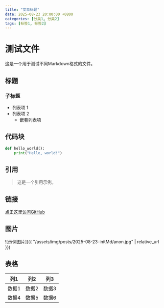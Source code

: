 ```yaml
---
title: "文章标题"
date: 2025-08-23 20:00:00 +0800
categories: [分类1, 分类2]
tags: [标签1, 标签2]
---
```


# 测试文件

这是一个用于测试不同Markdown格式的文件。

## 标题

### 子标题

- 列表项 1
- 列表项 2
  - 嵌套列表项

## 代码块

```python
def hello_world():
    print("Hello, world!")
```

## 引用

> 这是一个引用示例。

## 链接

[点击这里访问GitHub](https://github.com)

## 图片

<!-- ![示例图片](https://via.placeholder.com/150) -->
![示例图片]({{ "/assets/img/posts/2025-08-23-initMd/anon.jpg" | relative_url }})

## 表格

| 列1 | 列2 | 列3 |
|-----|-----|-----|
| 数据1 | 数据2 | 数据3 |
| 数据4 | 数据5 | 数据6 |